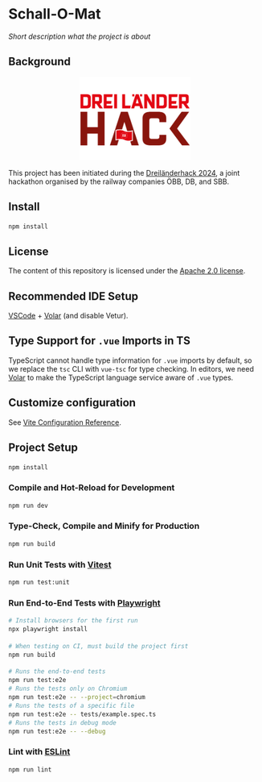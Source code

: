 # Schall-O-Mat

*Short description what the project is about*

## Background

<p align="center">
  <img alt="Dreiländerhack Logo" src="img/3LH.png" width="220"/>
</p>

This project has been initiated during the [Dreiländerhack 2024](https://data.deutschebahn.com/opendata/Veranstaltungen/DreiLaenderHack-2024-12737424), a joint hackathon organised by the railway companies ÖBB, DB, and SBB.

## Install

```sh
npm install
```

## License

<!-- If you decide for another license, please change it here, and exchange the LICENSE file -->

The content of this repository is licensed under the [Apache 2.0 license](LICENSE).

## Recommended IDE Setup

[VSCode](https://code.visualstudio.com/) + [Volar](https://marketplace.visualstudio.com/items?itemName=Vue.volar) (and disable Vetur).

## Type Support for `.vue` Imports in TS

TypeScript cannot handle type information for `.vue` imports by default, so we replace the `tsc` CLI with `vue-tsc` for type checking. In editors, we need [Volar](https://marketplace.visualstudio.com/items?itemName=Vue.volar) to make the TypeScript language service aware of `.vue` types.

## Customize configuration

See [Vite Configuration Reference](https://vitejs.dev/config/).

## Project Setup

```sh
npm install
```

### Compile and Hot-Reload for Development

```sh
npm run dev
```

### Type-Check, Compile and Minify for Production

```sh
npm run build
```

### Run Unit Tests with [Vitest](https://vitest.dev/)

```sh
npm run test:unit
```

### Run End-to-End Tests with [Playwright](https://playwright.dev)

```sh
# Install browsers for the first run
npx playwright install

# When testing on CI, must build the project first
npm run build

# Runs the end-to-end tests
npm run test:e2e
# Runs the tests only on Chromium
npm run test:e2e -- --project=chromium
# Runs the tests of a specific file
npm run test:e2e -- tests/example.spec.ts
# Runs the tests in debug mode
npm run test:e2e -- --debug
```

### Lint with [ESLint](https://eslint.org/)

```sh
npm run lint
```
